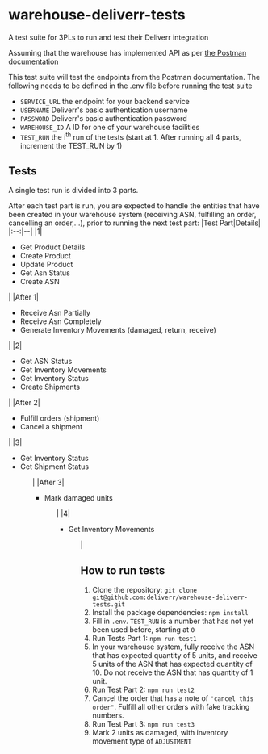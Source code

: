 # warehouse-deliverr-tests
A test suite for 3PLs to run and test their Deliverr integration

Assuming that the warehouse has implemented API as per [the Postman documentation](https://identity.getpostman.com/handover/multifactor?user=6596490&handover_token=fda040e0-77b1-45c1-b1c8-36e7ef903a11)

This test suite will test the endpoints from the Postman documentation. The following needs to be defined in the .env file before running the test suite

- `SERVICE_URL` the endpoint for your backend service
- `USERNAME` Deliverr's basic authentication username 
- `PASSWORD` Deliverr's basic authentication password
- `WAREHOUSE_ID` A ID for one of your warehouse facilities 
- `TEST_RUN` the i<sup>th</sup> run of the tests (start at 1. After running all 4 parts, increment the TEST_RUN by 1)

## Tests
A single test run is divided into 3 parts.

After each test part is run, you are expected to handle the entities that have been created in your warehouse system (receiving ASN, fulfilling an order, cancelling an order,...), prior to running the next test part:
|Test Part|Details|
|:--:|--|
|1|<ul><li>Get Product Details</li><li>Create Product</li><li>Update Product</li><li>Get Asn Status</li><li>Create ASN</li></ul>|
|After 1|<ul><li>Receive Asn Partially</li><li>Receive Asn Completely</li><li>Generate Inventory Movements (damaged, return, receive)</li></ul>|
|2|<ul><li>Get ASN Status</li><li>Get Inventory Movements</li><li>Get Inventory Status</li><li>Create Shipments</li></ul>|
|After 2|<ul><li>Fulfill orders (shipment)</li><li>Cancel a shipment</li></ul>|
|3|<ul><li>Get Inventory Status</li><li>Get Shipment Status</li><ul>|
|After 3|<ul><li>Mark damaged units</li><ul>|
|4|<ul><li>Get Inventory Movements</li><ul>|

## How to run tests
1. Clone the repository: `git clone git@github.com:deliverr/warehouse-deliverr-tests.git`
2. Install the package dependencies: `npm install`
2. Fill in `.env`. `TEST_RUN` is a number that has not yet been used before, starting at `0`
3. Run Tests Part 1: `npm run test1`
4. In your warehouse system, fully receive the ASN that has expected quantity of 5 units, and receive 5 units of the ASN that has expected quantity of 10. Do not receive the ASN that has quantity of 1 unit.
5. Run Test Part 2: `npm run test2`
6. Cancel the order that has a note of `"cancel this order"`. Fulfill all other orders with fake tracking numbers.
7. Run Test Part 3: `npm run test3`
8. Mark 2 units as damaged, with inventory movement type of `ADJUSTMENT`